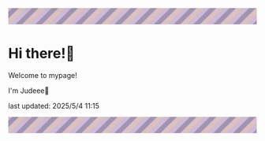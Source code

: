 <!-- Header image -->
<img src="./pokemon/pokemon_7.png" width="1000">

# Hi there!👋

Welcome to mypage!

I'm Judeee🐷

last updated: 2025/5/4 11:15

<!-- Footer image -->
<img src="./pokemon/pokemon_7.png" width="1000">
